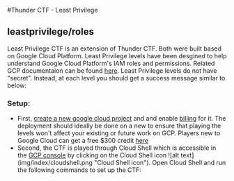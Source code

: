 #Thunder CTF - Least Privilege
## leastprivilege/roles
Least Privilege CTF is an extension of Thunder CTF. Both were built based on Google Cloud Platform. Least Privilege levels have been desgined to help understand Google Cloud Platform's IAM roles and permissions. Related GCP documentaion can be found [here](https://cloud.google.com/iam/docs/understanding-roles). Least Privilege levels do not have "secret". Instead, at each level you should get a success message similar to below:
### Setup:
* First, [create a new google cloud project](https://cloud.google.com/resource-manager/docs/creating-managing-projects) and and enable [billing](https://cloud.google.com/billing/docs/how-to/modify-project) for it. The deployment should ideally be done on a new to ensure that playing the levels won't affect your existing or future work on GCP.  Players new to Google Cloud can get a free $300 credit [here](https://cloud.google.com/free)
* Second, the CTF is played through Cloud Shell which is accessible in the [GCP console](https://console.cloud.google.com) by clicking on the Cloud Shell icon ![alt text] (img/index/cloudshell.png "Cloud Shell icon").  Open Cloud Shell and run the following commands to set up the CTF:
   

